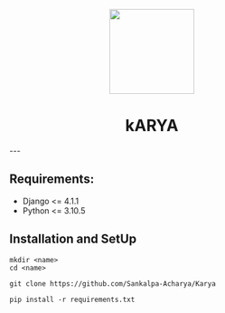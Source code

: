 <p align='center'><img src='https://i.postimg.cc/HWXLQH19/Karya-1-modified.png' height='150px' width='150px'>
<h1 align='center'>kARYA</h1></p>
---

## Requirements:
- Django <= 4.1.1 
- Python  <= 3.10.5


## Installation and SetUp

```
mkdir <name>
cd <name>

```
```
git clone https://github.com/Sankalpa-Acharya/Karya

```
```
pip install -r requirements.txt

```







